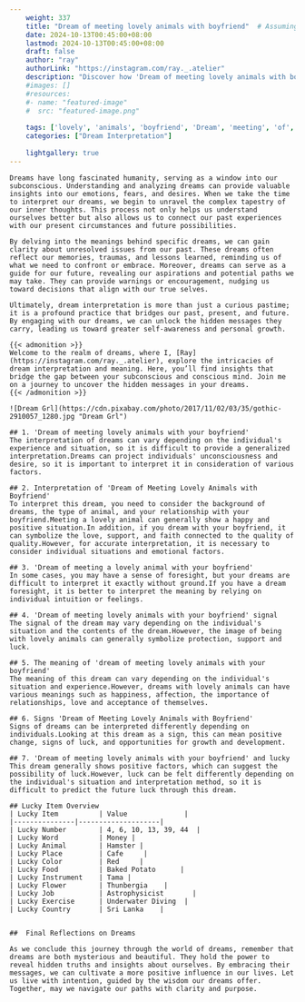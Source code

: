 ```yaml
---
    weight: 337
    title: "Dream of meeting lovely animals with boyfriend"  # Assuming 'title' column exists
    date: 2024-10-13T00:45:00+08:00
    lastmod: 2024-10-13T00:45:00+08:00
    draft: false
    author: "ray"
    authorLink: "https://instagram.com/ray._.atelier"
    description: "Discover how 'Dream of meeting lovely animals with boyfriend' can interpret your future and uncover its significant meanings in your life."
    #images: []
    #resources:
    #- name: "featured-image"
    #  src: "featured-image.png"
    
    tags: ['lovely', 'animals', 'boyfriend', 'Dream', 'meeting', 'of', 'with']
    categories: ["Dream Interpretation"]
    
    lightgallery: true
---
```

    
    Dreams have long fascinated humanity, serving as a window into our subconscious. Understanding and analyzing dreams can provide valuable insights into our emotions, fears, and desires. When we take the time to interpret our dreams, we begin to unravel the complex tapestry of our inner thoughts. This process not only helps us understand ourselves better but also allows us to connect our past experiences with our present circumstances and future possibilities.
    
    By delving into the meanings behind specific dreams, we can gain clarity about unresolved issues from our past. These dreams often reflect our memories, traumas, and lessons learned, reminding us of what we need to confront or embrace. Moreover, dreams can serve as a guide for our future, revealing our aspirations and potential paths we may take. They can provide warnings or encouragement, nudging us toward decisions that align with our true selves.
    
    Ultimately, dream interpretation is more than just a curious pastime; it is a profound practice that bridges our past, present, and future. By engaging with our dreams, we can unlock the hidden messages they carry, leading us toward greater self-awareness and personal growth.
    
    {{< admonition >}}
    Welcome to the realm of dreams, where I, [Ray](https://instagram.com/ray._.atelier), explore the intricacies of dream interpretation and meaning. Here, you’ll find insights that bridge the gap between your subconscious and conscious mind. Join me on a journey to uncover the hidden messages in your dreams.
    {{< /admonition >}}
    
    ![Dream Grl](https://cdn.pixabay.com/photo/2017/11/02/03/35/gothic-2910057_1280.jpg "Dream Grl")
    
    ## 1. 'Dream of meeting lovely animals with your boyfriend'
    The interpretation of dreams can vary depending on the individual's experience and situation, so it is difficult to provide a generalized interpretation.Dreams can project individuals' unconsciousness and desire, so it is important to interpret it in consideration of various factors.
    
    ## 2. Interpretation of 'Dream of Meeting Lovely Animals with Boyfriend'
    To interpret this dream, you need to consider the background of dreams, the type of animal, and your relationship with your boyfriend.Meeting a lovely animal can generally show a happy and positive situation.In addition, if you dream with your boyfriend, it can symbolize the love, support, and faith connected to the quality of quality.However, for accurate interpretation, it is necessary to consider individual situations and emotional factors.
    
    ## 3. 'Dream of meeting a lovely animal with your boyfriend'
    In some cases, you may have a sense of foresight, but your dreams are difficult to interpret it exactly without ground.If you have a dream foresight, it is better to interpret the meaning by relying on individual intuition or feelings.
    
    ## 4. 'Dream of meeting lovely animals with your boyfriend' signal
    The signal of the dream may vary depending on the individual's situation and the contents of the dream.However, the image of being with lovely animals can generally symbolize protection, support and luck.
    
    ## 5. The meaning of 'dream of meeting lovely animals with your boyfriend'
    The meaning of this dream can vary depending on the individual's situation and experience.However, dreams with lovely animals can have various meanings such as happiness, affection, the importance of relationships, love and acceptance of themselves.
    
    ## 6. Signs 'Dream of Meeting Lovely Animals with Boyfriend'
    Signs of dreams can be interpreted differently depending on individuals.Looking at this dream as a sign, this can mean positive change, signs of luck, and opportunities for growth and development.
    
    ## 7. 'Dream of meeting lovely animals with your boyfriend' and lucky
    This dream generally shows positive factors, which can suggest the possibility of luck.However, luck can be felt differently depending on the individual's situation and interpretation method, so it is difficult to predict the future luck through this dream.
    
    ## Lucky Item Overview
    | Lucky Item          | Value              |
    |---------------|--------------------|
    | Lucky Number        | 4, 6, 10, 13, 39, 44  |
    | Lucky Word          | Money |
    | Lucky Animal        | Hamster |
    | Lucky Place         | Cafe     |
    | Lucky Color         | Red     |
    | Lucky Food          | Baked Potato      |
    | Lucky Instrument    | Tama |
    | Lucky Flower        | Thunbergia    |
    | Lucky Job           | Astrophysicist       |
    | Lucky Exercise      | Underwater Diving  |
    | Lucky Country       | Sri Lanka    |
    
    
    ##  Final Reflections on Dreams
    
    As we conclude this journey through the world of dreams, remember that dreams are both mysterious and beautiful. They hold the power to reveal hidden truths and insights about ourselves. By embracing their messages, we can cultivate a more positive influence in our lives. Let us live with intention, guided by the wisdom our dreams offer. Together, may we navigate our paths with clarity and purpose.
    
